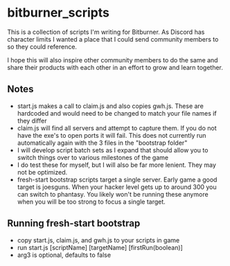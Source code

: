 # bitburner_scripts
This is a collection of scripts I'm writing for Bitburner. As Discord has character limits I wanted a place that I could send community members to so they could reference.

I hope this will also inspire other community members to do the same and share their products with each other in an effort to grow and learn together.

## Notes
- start.js makes a call to claim.js and also copies gwh.js. These are hardcoded and would need to be changed to match your file names if they differ
- claim.js will find all servers and attempt to capture them. If you do not have the exe's to open ports it will fail. This does not currently run automatically again with the 3 files in the "bootstrap folder"
- I will develop script batch sets as I expand that should allow you to switch things over to various milestones of the game
- I do test these for myself, but I will also be far more lenient. They may not be optimized.
- fresh-start bootstrap scripts target a single server. Early game a good target is joesguns. When your hacker level gets up to around 300 you can switch to phantasy. You likely won't be running these anymore when you will be too strong to focus a single target.

## Running fresh-start bootstrap
- copy start.js, claim.js, and gwh.js to your scripts in game
- run start.js [scriptName] [targetName] [firstRun(boolean)]
- arg3 is optional, defaults to false
